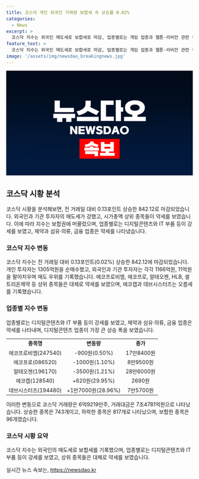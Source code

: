 ```yaml
---
title: 코스닥 개인 외국인 거래량 보합세 속 상승률 0.02%
categories:
  - News
excerpt: >
  코스닥 지수는 외국인 매도세로 보합세로 마감, 업종별로는 게임 업종과 웹툰·리비안 관련 주가가 상승. 시가총액 상위 종목들은 약세를 보였으며, 디지털콘텐츠와 IT 부품 업종은 강세를 보였다. 이날 거래량은 6억9219만주, 거래대금은 7조4781억원으로, 상한가 종목 1개 포함 743개 종목이 상승했고, 하한가 종목은 없었으며, 96개 종목은 보합권에 머물렀다.
feature_text: >
  코스닥 지수는 외국인 매도세로 보합세로 마감, 업종별로는 게임 업종과 웹툰·리비안 관련 주가가 상승. 시가총액 상위 종목들은 약세를 보였으며, 디지털콘텐츠와 IT 부품 업종은 강세를 보였다. 이날 거래량은 6억9219만주, 거래대금은 7조4781억원으로, 상한가 종목 1개 포함 743개 종목이 상승했고, 하한가 종목은 없었으며, 96개 종목은 보합권에 머물렀다.
image: '/assets/img/newsdao_breakingnews.jpg'
---
```


<p><img src="/assets/img/newsdao_breakingnews.jpg" alt="implanttips 속보" /></p>

<h2 data-ke-size="size26">코스닥 시황 분석</h2>

<p data-ke-size="size16">코스닥 시황을 분석해보면, 전 거래일 대비 0.13포인트 상승한 842.12로 마감되었습니다. 외국인과 기관 투자자의 매도세가 강했고, 시가총액 상위 종목들이 약세를 보였습니다. 이에 따라 지수는 보합권에 머물렀으며, 업종별로는 디지털콘텐츠와 IT 부품 등이 강세를 보였고, 제약과 섬유·의류, 금융 업종은 약세를 나타냈습니다.</p>

<h3 data-ke-size="size24">코스닥 지수 변동</h3>

<p data-ke-size="size16">코스닥 지수는 전 거래일 대비 0.13포인트(0.02%) 상승한 842.12에 마감되었습니다. 개인 투자자는 1305억원을 순매수했고, 외국인과 기관 투자자는 각각 1166억원, 11억원을 팔아치우며 매도 우위를 기록했습니다. 에코프로비엠, 에코프로, 알테오젠, HLB, 셀트리온제약 등 상위 종목들은 대체로 약세를 보였으며, 에코캡과 데브시스터즈는 오름세를 기록했습니다.</p>

<h3 data-ke-size="size24">업종별 지수 변동</h3>

<p data-ke-size="size16">업종별로는 디지털콘텐츠와 IT 부품 등이 강세를 보였고, 제약과 섬유·의류, 금융 업종은 약세를 나타내며, 디지털콘텐츠 업종이 가장 큰 상승 폭을 보였습니다.</p>

<table>
    <tbody>
        <tr>
            <td style="text-align: center; height: 17px;"><b>종목명</b></td>
            <td style="text-align: center; height: 17px;"><b>변동량</b></td>
            <td style="text-align: center; height: 17px;"><b>종가</b></td>
        </tr>
        <tr>
            <td style="text-align: center; height: 17px;">에코프로비엠(247540)</td>
            <td style="text-align: center; height: 17px;">-900원(0.50%)</td>
            <td style="text-align: center; height: 17px;">17만8400원</td>
        </tr>
        <tr>
            <td style="text-align: center; height: 17px;">에코프로(086520)</td>
            <td style="text-align: center; height: 17px;">-1000원(1.10%)</td>
            <td style="text-align: center; height: 17px;">8만9500원</td>
        </tr>
        <tr>
            <td style="text-align: center; height: 17px;">알테오젠(196170)</td>
            <td style="text-align: center; height: 17px;">-3500원(1.21%)</td>
            <td style="text-align: center; height: 17px;">28만6000원</td>
        </tr>
        <tr>
            <td style="text-align: center; height: 17px;">에코캡(128540)</td>
            <td style="text-align: center; height: 17px;">+620원(29.95%)</td>
            <td style="text-align: center; height: 17px;">2690원</td>
        </tr>
        <tr>
            <td style="text-align: center; height: 17px;">데브시스터즈(194480)</td>
            <td style="text-align: center; height: 17px;">+1만7000원(28.96%)</td>
            <td style="text-align: center; height: 17px;">7만5700원</td>
        </tr>
    </tbody>
</table>

<p data-ke-size="size16">이러한 변동으로 코스닥 거래량은 6억9219만주, 거래대금은 7조4781억원으로 나타났습니다. 상승한 종목은 743개이고, 하락한 종목은 817개로 나타났으며, 보합한 종목은 96개였습니다.</p>

<h3 data-ke-size="size24">코스닥 시황 요약</h3>

<p data-ke-size="size16">코스닥 지수는 외국인의 매도세로 보합세를 기록했으며, 업종별로는 디지털콘텐츠와 IT 부품 등이 강세를 보였고, 상위 종목들은 대체로 약세를 보였습니다. </p>
실시간 뉴스 속보는, <a href="https://newsdao.kr" rel="dofollow">https://newsdao.kr</a>


